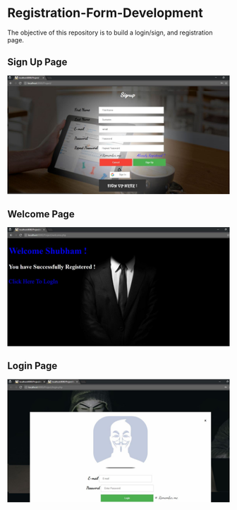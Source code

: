 # Registration-Form-Development
The objective of this repository is to build a login/sign, and registration page.

## Sign Up Page

![](images/SignUp.JPG)

## Welcome Page

![](images/welcomePage.JPG)

## Login Page

![](images/loginPage.JPG)
